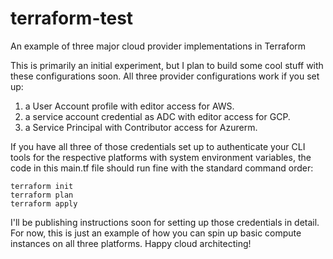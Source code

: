# terraform-test
An example of three major cloud provider implementations in Terraform

This is primarily an initial experiment, but I plan to build some cool stuff with these configurations soon.
All three provider configurations work if you set up:

1. a User Account profile with editor access for AWS.
2. a service account credential as ADC with editor access for GCP.
3. a Service Principal with Contributor access for Azurerm.

If you have all three of those credentials set up to authenticate your CLI tools for the respective platforms with system
environment variables, the code in this main.tf file should run fine with the standard command order:

```
terraform init
terraform plan
terraform apply
```

I'll be publishing instructions soon for setting up those credentials in detail.
For now, this is just an example of how you can spin up basic compute instances on all three platforms. Happy cloud architecting!

